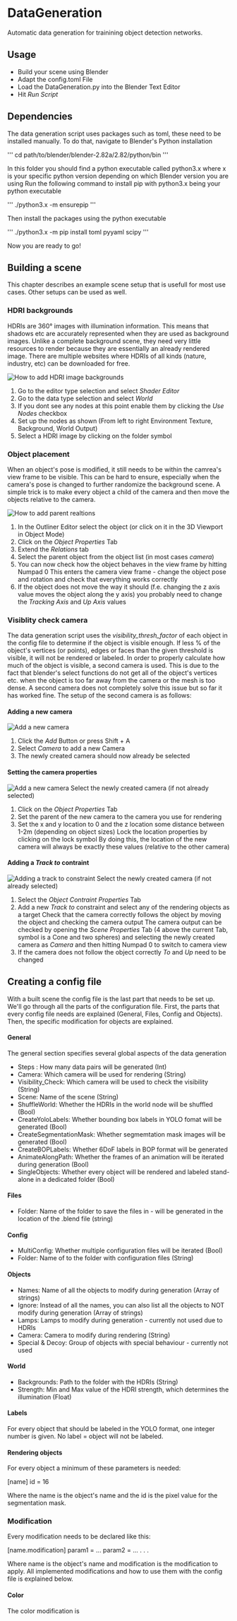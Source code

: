 # DataGeneration
Automatic data generation for trainining object detection networks. 

## Usage

- Build your scene using Blender
- Adapt the config.toml File
- Load the DataGeneration.py into the Blender Text Editor
- Hit *Run Script*

## Dependencies

The data generation script uses packages such as toml, these need to be installed manually.
To do that, navigate to Blender's Python installation

''' cd path/to/blender/blender-2.82a/2.82/python/bin '''

In this folder you should find a python executable called python3.x where x is your specific python version depending on which Blender version you are using
Run the following command to install pip with python3.x being your python executable
 
''' ./python3.x -m ensurepip '''

Then install the packages using the python executable

''' ./python3.x -m pip install toml pyyaml scipy '''

Now you are ready to go!

## Building a scene

This chapter describes an example scene setup that is usefull for most use cases. Other setups can be used as well.

### HDRI backgrounds

HDRIs are 360° images with illumination information. This means that shadows etc are accurately represented when they are used as background images. Unlike a complete background scene, they need very little resources to render because they are essentially an already rendered image. There are multiple websites where HDRIs of all kinds (nature, industry, etc) can be downloaded for free.

![How to add HDRI image backgrounds](./docu_images/HdriBackground.png)

1. Go to the editor type selection and select *Shader Editor* 
2. Go to the data type selection and select *World*
3. If you dont see any nodes at this point enable them by clicking the *Use Nodes* checkbox 
4. Set up the nodes as shown (From left to right Environment Texture, Background, World Output)
5. Select a HDRI image by clicking on the folder symbol
    
### Object placement

When an object's pose is modified, it still needs to be within the camrea's view frame to be visible. This can be hard to ensure, especially when the camera's pose is changed to further randomize the background scene. A simple trick is to make every object a child of the camera and then move the objects relative to the camera.

![How to add parent realtions](./docu_images/ParentRelations.png)

1. In the Outliner Editor select the object (or click on it in the 3D Viewport in Object Mode)
2. Click on the *Object Properties* Tab
3. Extend the *Relations* tab
4. Select the parent object from the object list (in most cases *camera*)
5. You can now check how the object behaves in the view frame by hitting Numpad 0
   This enters the camera view frame - change the object pose and rotation and check that everything works correctly
6. If the object does not move the way it should (f.e. changing the z axis value moves the object along the y axis) you probably need to change the *Tracking Axis* and *Up Axis* values

### Visiblity check camera

The data generation script uses the *visibility_thresh_factor* of each object in the config file to determine if the object is visible enough. If less % of the object's vertices (or points), edges or faces than the given threshold is visible, it will not be rendered or labeled. In order to properly calculate how much of the object is visible, a second camera is used. This is due to the fact that blender's select functions do not get all of the object's vertices etc. when the object is too far away from the camera or the mesh is too dense. A second camera does not completely solve this issue but so far it has worked fine.
The setup of the second camera is as follows:
#### Adding a new camera
![Add a new camera](./docu_images/AddNewCamera.png)
1. Click the *Add* Button or press Shift + A
2. Select *Camera* to add a new Camera
3. The newly created camera should now already be selected

#### Setting the camera properties
![Add a new camera](./docu_images/CameraObjectProperties.png)
Select the newly created camera (if not already selected)
1. Click on the *Object Properties* Tab
2. Set the parent of the new camera to the camera you use for rendering
3. Set the x and y location to 0 and the z location some distance between 1-2m (depending on object sizes)
   Lock the location properties by clicking on the lock symbol
   By doing this, the location of the new camera will always be exactly these values (relative to the other camera)

#### Adding a *Track to* contraint
![Adding a track to constraint](./docu_images/CameraConstraints.png)
Select the newly created camera (if not already selected)
1. Select the *Object Contraint Properties* Tab
2. Add a new *Track to* constraint and select any of the rendering objects as a target
   Check that the camera correctly follows the object by moving the object and checking the camera output
   The camera output can be checked by opening the *Scene Properties* Tab (4 above the current Tab, symbol is a Cone and two spheres) and selecting the newly created camera as *Camera* and then hitting Numpad 0 to switch to camera view
3. If the camera does not follow the object correctly *To* and *Up* need to be changed

## Creating a config file

With a built scene the config file is the last part that needs to be set up.
We'll go through all the parts of the configuration file.
First, the parts that every config file needs are explained (General, Files, Config and Objects).
Then, the specific modification for objects are explained.

#### General

The general section specifies several global aspects of the data generation

- Steps : How many data pairs will be generated (Int)
- Camera: Which camera will be used for rendering (String)
- Visibility_Check: Which camera will be used to check the visibility (String)
- Scene: Name of the scene (String)
- ShuffleWorld: Whether the HDRIs in the world node will be shuffled (Bool)
- CreateYoloLabels: Whether bounding box labels in YOLO fomat will be generated (Bool)
- CreateSegmentationMask: Whether segmemtation mask images will be generated (Bool)
- CreateBOPLabels: Whether 6DoF labels in BOP format will be generated
- AnimateAlongPath: Whether the frames of an animation will be iterated during generation (Bool)
- SingleObjects: Whether every object will be rendered and labeled stand-alone in a dedicated folder (Bool)

#### Files

- Folder: Name of the folder to save the files in - will be generated in the location of the .blend file (string)

#### Config

- MultiConfig: Whether multiple configuration files will be iterated (Bool)
- Folder: Name of to the folder with configuration files (String)

#### Objects

- Names: Name of all the objects to modify during generation (Array of strings)
- Ignore: Instead of all the names, you can also list all the objects to NOT modify during generation (Array of strings)
- Lamps: Lamps to modify during generation - currently not used due to HDRIs
- Camera: Camera to modify during rendering (String)
- Special & Decoy: Group of objects with special behaviour - currently not used

#### World
- Backgrounds: Path to the folder with the HDRIs (String)
- Strength: Min and Max value of the HDRI strength, which determines the illumination (Float)

#### Labels
For every object that should be labeled in the YOLO format, one integer number is given.
No label = object will not be labeled.

#### Rendering objects

For every object a minimum of these parameters is needed:

[name]
id = 16

Where the name is the object's name and the id is the pixel value for the segmentation mask.

### Modification
Every modification needs to be declared like this:

[name.modification]
param1 = ...
param2 = ...
.
.
.

Where name is the object's name and modification is the modification to apply.
All implemented modifications and how to use them with the config file is explained below.

#### Color

The color modification is 





